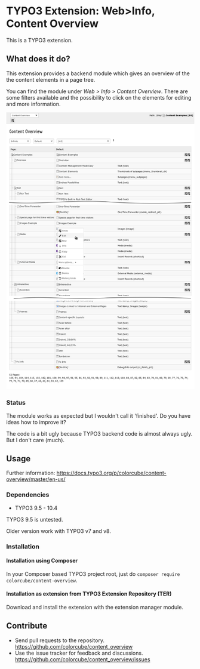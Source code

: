 # TYPO3 Extension: Web>Info, Content Overview

This is a TYPO3 extension.

## What does it do?

This extension provides a backend module which gives an overview of the the content elements in a page tree.

You can find the module under *Web > Info > Content Overview*. There are some filters available and the possibility to
click on the elements for editing and more information.

![Module Screenshot](Documentation/Images/screenshot.png?raw=true "Module: Web>Info, Content Overview")

### Status ###

The module works as expected but I wouldn't call it 'finished'. Do you have ideas how to improve it?

The code is a bit ugly because TYPO3 backend code is almost always ugly. But I don't care (much).

## Usage

Further information: https://docs.typo3.org/p/colorcube/content-overview/master/en-us/

### Dependencies

* TYPO3 9.5 - 10.4

TYPO3 9.5 is untested.

Older version work with TYPO3 v7 and v8.

### Installation

#### Installation using Composer

In your Composer based TYPO3 project root, just do `composer require colorcube/content-overview`.

#### Installation as extension from TYPO3 Extension Repository (TER)

Download and install the extension with the extension manager module.

## Contribute

- Send pull requests to the repository. <https://github.com/colorcube/content_overview>
- Use the issue tracker for feedback and discussions. <https://github.com/colorcube/content_overview/issues>


